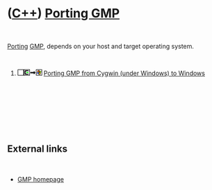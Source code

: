 



 

 

 

 

 

([C++](Cpp.htm)) [Porting GMP](CppGmpPort.htm)
==============================================

 

[Porting](CppPort.htm) [GMP](CppGmp.htm), depends on your host and
target operating system.

 

1.  ![TODO](PicTransparent.png)![Cygwin](PicCygwin.png)![to](PicTo.png)![Windows](PicWindows.png)
    [Porting GMP from Cygwin (under Windows) to
    Windows](CppGmpPortCygwinToWindows.htm)

 

 

 

 

External links
--------------

 

-   [GMP homepage](http://www.gmplib.org)

 

 

 

 

 





 



